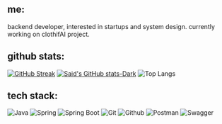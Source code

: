 ## me:
backend developer, interested in startups and system design. currently working on clothifAI project.

## github stats:
[![GitHub Streak](https://streak-stats.demolab.com?user=smehraliyev404&theme=hacker)](https://git.io/streak-stats)
[![Said's GitHub stats-Dark](https://github-readme-stats.vercel.app/api?username=smehraliyev404&show_icons=true&theme=chartreuse-dark)](https://github.com/anuraghazra/github-readme-stats#chartreuse-dark)
![Top Langs](https://github-readme-stats.vercel.app/api/top-langs/?username=smehraliyev404&layout=compact&theme=chartreuse-dark&hide=jupyter%20notebook)

## tech stack:
![Java](https://img.shields.io/badge/java-FFA500?style=for-the-badge)
![Spring](https://img.shields.io/badge/spring-6DB33F?style=for-the-badge&logo=spring&logoColor=black)
![Spring Boot](https://img.shields.io/badge/springboot-6DB33F?style=for-the-badge&logo=springboot&logoColor=black)
![Git](https://img.shields.io/badge/git-F05032?style=for-the-badge&logo=git&logoColor=white)
![Github](https://img.shields.io/badge/github-181717?style=for-the-badge&logo=GitHub&logoColor=white)
![Postman](https://img.shields.io/badge/postman-FF6C37?style=for-the-badge&logo=postman&logoColor=white)
![Swagger](https://img.shields.io/badge/swagger-85EA2D?style=for-the-badge&logo=swagger&logoColor=black)
